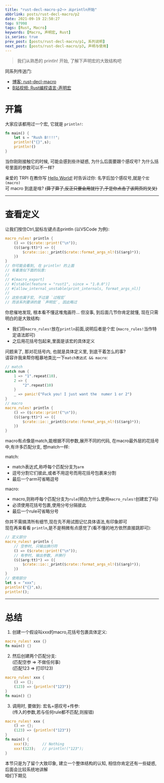 ```yaml
---
title: "rust-decl-macro-p2~> 从println开始"
abbrlink: posts/rust-decl-macro/p2
date: 2021-09-19 22:50:27
top: 97998
tags: [Rust, Macro]
keywords: [Macro, 声明宏, Rust]
is_series: true
prev_post: [posts/rust-decl-macro/p1, 系列说明]
next_post: [posts/rust-decl-macro/p3, 声明与使用]
---
```

> 我们从熟悉的 println! 开始, 了解下声明宏的大致结构吧  
<!-- more -->
同系列传送门:  
- [博客: rust-decl-macro](/categories/rust-decl-macro) 
- [B站视频: Rust编程语言-声明宏](https://www.bilibili.com/video/BV1Wv411W7FH?p=1)

# 开篇  
大家应该都用过一个宏, 它就是 `println!`:  

```rust 
fn main() {
	let s = "Rush B!!!!";
	println!("{}",s);
	println!()
}
```

当你刚刚接触它的时候, 可能会感到些许疑惑, 为什么后面要跟个感叹号? 为什么括号里面的参数可以不一样?  

亲爱的 TRPl 在教你写 [Hello World!](https://kaisery.github.io/trpl-zh-cn/ch01-02-hello-world.html#%E5%88%86%E6%9E%90%E8%BF%99%E4%B8%AA-rust-%E7%A8%8B%E5%BA%8F) 时告诉过你: 名字后加个感叹号,就是个`宏(macro)`  
可 macro 到底是啥? ~~(算了算了,反正只要会用就行了,于是你点击了该网页的叉叉)~~  

- - -

# 查看定义  
让我们按住Ctrl,鼠标左键点击println (以VSCode 为例):

```rust
macro_rules! println {
    () => ($crate::print!("\n"));
    ($($arg:tt)*) => ({
        $crate::io::_print($crate::format_args_nl!($($arg)*));
    })
}
// 你可能会看到, 在 println! 的上面
// 有着类似下面的玩意:  
// 
// #[macro_export]
// #[stable(feature = "rust1", since = "1.0.0")]
// #[allow_internal_unstable(print_internals, format_args_nl)]
// 
// 这些也属于宏, 不过是 `过程宏`
// 而该系列要讲的是 `声明宏`, 因此略过
```

你悲催地发现, 根本看不懂这堆鬼画符... 但没事, 到后面几节你肯定就懂, 现在只需明白的是大致结构:  

- 我们将`macro_rules!`放在`println`前面,说明后者是个宏 (`macro_rules!`当作特定语法即可)  
- 之后用花括号包起来,里面是该宏的具体定义  

问题来了, 那对花括号内, 也就是具体定义里, 到底干着怎么的事?  
请容许我来帮你粗暴地类比一下`match表达式 && macro`:  

```rust
// match
match num {
	1 => "1".repeat(10),
	2 => {
		"2".repeat(10)
	}
	_ => panic!("Fuck you! I just want the  numer 1 or 2")
}
// macro
macro_rules! println {
    () => ($crate::print!("\n"));
    ($($arg:tt)*) => ({
        $crate::io::_print($crate::format_args_nl!($($arg)*));
    })
}
```

macro有点像是match,能根据不同参数,展开不同的代码, 在macro最外层的花括号中,有许多匹配分支, 想match一样:  

match:
- match表达式,称呼每个匹配分支为`arm`  
- 逗号分割它们彼此,或者不用逗号而用花括号包裹来分割  
- 最后一个arm可省略逗号  

macro:
- macro,则称呼每个匹配分支为`rule`(明白为什么使用`macro_rules!`创建宏了吗)  
- 必须使用花括号包裹,使用分号分隔彼此  
- 最后一个rule可省略分号  

你并不需搞清所有细节,现在先不用试图记忆具体语法,有印象即可  
现在再来看看 `println`,是不是稍微有点感觉了(看不懂的地方依然直接跳即可):  

```rust
// 定义部分
macro_rules! println {
	// 空参时, 只输出换行符
    () => ($crate::print!("\n"));
	// 有参时, 输出参数, 并换行
    ($($arg:tt)*) => ({
        $crate::io::_print($crate::format_args_nl!($($arg)*));
    })
}
// 使用部分
let s = "xxx";
println!("{}",s);
println!();
```
- - -
# 总结  

1. 创建一个假设叫xxx的macro,花括号包裹具体定义:  

```rust
macro_rules! xxx {}
fn main() {}
```

2. 然后创建两个匹配分支:  
(匹配空参 => 不做任何事)  
(匹配123 => 打印123)  

```rust
macro_rules! xxx {
	() => {};
	(123) => {println!("123")}
}
fn main() {}
```

3. 调用时, 要做到: 宏名+感叹号+传参:  
(传入的参数,若与任何rule都不匹配,则报错)

```rust
macro_rules! xxx {
	() => {};
	(123) => {println!("123")}
}
fn main() {
	xxx!();      // Nothing
	xxx!(123);   // println!("123");
}
```

本节只是为了留个大致印象, 建立一个整体结构的认知, 相信你肯定还有一些疑惑, 后面会比较系统地讲解  
咱们下期见  
